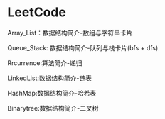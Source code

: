 # LeetCode

Array_List：数据结构简介-数组与字符串卡片

Queue_Stack: 数据结构简介-队列与栈卡片(bfs + dfs)

Rrcurrence:算法简介-递归

LinkedList:数据结构简介-链表

HashMap:数据结构简介-哈希表

Binarytree:数据结构简介-二叉树

